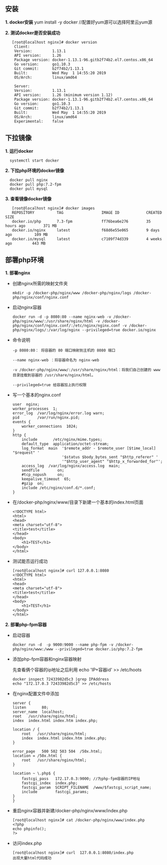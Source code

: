 ## 安装

  **1. docker安装**
     yum install -y docker  //配置好yum源可以选择阿里云yum源
  
  **2. 测试docker是否安装成功**
      
       [root@localhost nginx]# docker version
        Client:
        Version:         1.13.1
        API version:     1.26
        Package version: docker-1.13.1-96.gitb2f74b2.el7.centos.x86_64
        Go version:      go1.10.3
        Git commit:      b2f74b2/1.13.1
        Built:           Wed May  1 14:55:20 2019
        OS/Arch:         linux/amd64

        Server:
        Version:         1.13.1
        API version:     1.26 (minimum version 1.12)
        Package version: docker-1.13.1-96.gitb2f74b2.el7.centos.x86_64
        Go version:      go1.10.3
        Git commit:      b2f74b2/1.13.1
        Built:           Wed May  1 14:55:20 2019
        OS/Arch:         linux/amd64
        Experimental:    false
        
     
## 下拉镜像

   **1. 运行docker**

      systemctl start docker
       
      
   **2. 下拉php环境的docker镜像**
   
      docker pull nginx
      docker pull php:7.2-fpm
      docker pull mysql
      
   **3. 查看镜像docker镜像**
   
       [root@localhost nginx]# docker images
       REPOSITORY          TAG                 IMAGE ID            CREATED             SIZE
       docker.io/php       7.3-fpm             ff76bea6e276        35 hours ago        371 MB
       docker.io/nginx     latest              f68d6e55e065        9 days ago          109 MB
       docker.io/mysql     latest              c7109f74d339        4 weeks ago         443 MB
       
## 部署php环境

   **1. 部署nginx**
   - 创建nginx所需的映射文件夹
   
      ```  
      mkdir -p /docker-php/nginx/www /docker-php/nginx/logs /docker-php/nginx/conf/nginx.conf
      ```   
      
   - 启动nginx容器
   
     ```
     docker run -d -p 8080:80 --name nginx-web -v /docker-php/nginx/www/:/usr/share/nginx/html -v /docker-php/nginx/conf/nginx.conf/:/etc/nginx/nginx.conf -v /docker-php/nginx/logs/:/var/log/nginx --privileged=true docker.io/nginx
     ``` 
         
   - 命令说明
       
      ```
      -p 8080:80： 将容器的 80 端口映射到主机的 8080 端口

      --name nginx-web ：将容器命名为 nginx-web 

      -v /docker-php/nginx/www/:/usr/share/nginx/html：将我们自己创建的 www 目录挂载到容器的 /usr/share/nginx/html。

      --privileged=true 给容器加上执行权限
      ```
          
   - 写一个基本的nginx.conf
     
     ```
     user  nginx;
     worker_processes  1;
     error_log  /var/log/nginx/error.log warn;
     pid        /var/run/nginx.pid;
     events {
         worker_connections  1024;
     }
     http {
         include       /etc/nginx/mime.types;
         default_type  application/octet-stream;
         log_format  main  '$remote_addr - $remote_user [$time_local] "$request" '
                           '$status $body_bytes_sent "$http_referer" '
                           '"$http_user_agent" "$http_x_forwarded_for"';
         access_log  /var/log/nginx/access.log  main;
         sendfile        on;
         #tcp_nopush     on;
         keepalive_timeout  65;
         #gzip  on;
         include /etc/nginx/conf.d/*.conf;
     }
     ```
            
   - 在/docker-php/nginx/www/目录下新建一个基本的index.html页面
   
     ```
     <!DOCTYPE html>
     <html>
     <head>
     <meta charset="utf-8">
     <title>test</title>
     </head>
     <body>
         <h1>TEST</h1>
     </body>
     </html>
     ```
         
   - 测试能否运行成功
      
     ```
     [root@localhost nginx]# curl 127.0.0.1:8080
     <!DOCTYPE html>
     <html>
     <head>
     <meta charset="utf-8">
     <title>test</title>
     </head>
     <body>
         <h1>TEST</h1>
     </body>
     </html>
     ```
         
   **2. 部署php-fpm容器**

   - 启动容器
   
      ```
      docker run -d  -p 9000:9000 --name php-fpm -v /docker-php/nginx/www:/www --privileged=true docker.io/php:7.2-fpm  
      ```   
    
   - 添加php-fpm容器和nginx容器映射
    
     先查看俩个容器的ip地址之后利用 echo 'IP+容器id' >> /etc/hoots
    
      ```
      docker inspect 72433982d5c3 |grep IPAddress
      echo "172.17.0.3 72433982d5c3" >> /etc/hosts 
      ```
    
  - 在nginx配置文件中添加
   
     ```
     server {
     listen       80;
     server_name  localhost;
     root   /usr/share/nginx/html;
     index  index.html index.htm index.php;

     location / {
         root   /usr/share/nginx/html;
         index  index.html index.htm index.php;
     }

     error_page   500 502 503 504  /50x.html;
     location = /50x.html {
         root   /usr/share/nginx/html;
     }

     location ~ \.php$ {
         fastcgi_pass   172.17.0.3:9000; //为php-fpm容器的IP地址
         fastcgi_index  index.php;
         fastcgi_param  SCRIPT_FILENAME  /www/$fastcgi_script_name;
         include        fastcgi_params;
     }
     }
    ```
    
   - 重启nginx容器并新建/docker-php/nginx/www/index.php
      
      ```
      [root@localhost nginx]# cat /docker-php/nginx/www/index.php 
      <?php
      echo phpinfo();
      ?>
      ```
   - 访问index.php
     ```
     [root@localhost nginx]# curl  127.0.0.1:8080/index.php
     出现大量html代码成功
     ```
     
     
   
    
    
        
